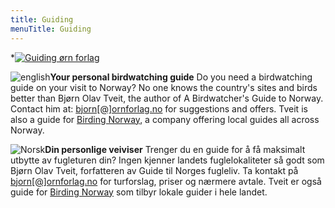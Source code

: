 ```yaml
---
title: Guiding
menuTitle: Guiding
---
```


*[![Guiding ørn forlag](/guider.png)](/guider-stor.png)

![english](/flag_eng_small.png)**Your personal birdwatching guide** Do you need a birdwatching guide on your visit to Norway? No one knows the country's sites and birds better than Bjørn Olav Tveit, the author of A Birdwatcher's Guide to Norway. Contact him at: [bjorn[@]ornforlag.no](mailto:bjorn@ornforlag.no) for suggestions and offers. Tveit is also a guide for [Birding Norway](http://www.birdingnorway.no/), a company offering local guides all across Norway.  

![Norsk](/norway_flag_small.png)**Din personlige veiviser** Trenger du en guide for å få maksimalt utbytte av fugleturen din? Ingen kjenner landets fuglelokaliteter så godt som Bjørn Olav Tveit, forfatteren av Guide til Norges fugleliv. Ta kontakt på [bjorn[@]ornforlag.no](mailto:bjorn@ornforlag.no) for turforslag, priser og nærmere avtale. Tveit er også guide for [Birding Norway](http://www.birdingnorway.no/) som tilbyr lokale guider i hele landet.